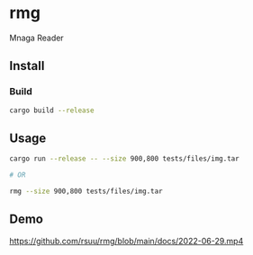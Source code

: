 # rmg

Mnaga Reader

## Install

### Build

```bash
cargo build --release
```

## Usage


```bash
cargo run --release -- --size 900,800 tests/files/img.tar

# OR

rmg --size 900,800 tests/files/img.tar
```

## Demo

https://github.com/rsuu/rmg/blob/main/docs/2022-06-29.mp4
